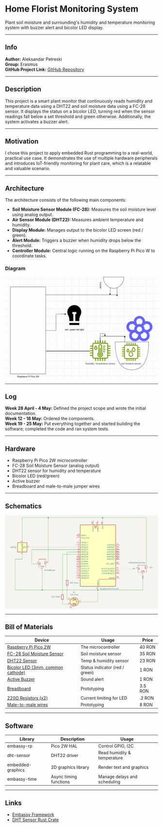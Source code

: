# Home Florist Monitoring System

Plant soil moisture and surrounding's humidity and temperature monitoring system with buzzer alert and bicolor LED display.

---

## Info

**Author:** Aleksandar Petreski    
**Group:** Erasmus    
**GitHub Project Link:** [GitHub Repository](https://github.com/aleksandarce/website/tree/aleksandarce-patch-1/website/versioned_docs/version-fils_en/project/2025/aleksandar.petreski)

---

## Description

This project is a smart plant monitor that continuously reads humidity and temperature data using a DHT22 and soil moisture data using a FC-28 sensor. It displays the status on a bicolor LED, turning red when the sensor readings fall below a set threshold and green otherwise. Additionally, the system activates a buzzer alert.

---

## Motivation

I chose this project to apply embedded Rust programming to a real-world, practical use case. It demonstrates the use of multiple hardware peripherals and introduces IoT-friendly monitoring for plant care, which is a relatable and valuable scenario.

---

## Architecture

The architecture consists of the following main components:
* **Soil Moisture Sensor Module (FC-28):** Measures the soil moisture level using analog output.
* **Air Sensor Module (DHT22):** Measures ambient temperature and humidity.
* **Display Module:** Manages output to the bicolor LED screen (red / green).
* **Alert Module:** Triggers a buzzer when humidity drops below the threshold.
* **Controller Module:** Central logic running on the Raspberry Pi Pico W to coordinate tasks.

### Diagram

![Diagram](diagram_final.png)

---

## Log

**Week 28  April - 4 May:** Defined the project scope and wrote the initial documentation.   
**Week 12 - 18 May:** Ordered the components.   
**Week 19 - 25 May:** Put everything together and started building the software; completed the code and ran system tests.   

---

## Hardware

* Raspberry Pi Pico 2W microcontroller
* FC-28 Soil Moisture Sensor (analog output)  
* DHT22 sensor for humidity and temperature
* Bicolor LED (red/green)
* Active buzzer
* Breadboard and male-to-male jumper wires

---

## Schematics

![Scheme](scheme.png)

---

## Bill of Materials

| Device                     | Usage                  | Price    |
| ---------------------------| ---------------------- | -------- |
| [Raspberry Pi Pico 2W](https://www.optimusdigital.ro/en/raspberry-pi-boards/13327-raspberry-pi-pico-2-w.html?search_query=raspberry+pi+pico+2w&results=36)       | The microcontroller    | 40 RON   |
| [FC-28 Soil Moisture Sensor](https://www.optimusdigital.ro/ro/senzori-senzori-de-umiditate/8243-senzor-de-umiditate-a-solului.html?search_query=senzor+umiditate+solului&results=6)  | Soil moisture sensor   | 35 RON   |
| [DHT22 Sensor](https://www.optimusdigital.ro/ro/senzori-senzori-de-temperatura/1449-modul-senzor-de-temperatura-i-umiditate-dht22.html?search_query=dht22&results=6)               | Temp & humidity sensor | 23 RON   |
| [Bicolor LED (3mm, common cathode)](https://www.optimusdigital.ro/ro/optoelectronice-led-uri/704-led-bicolor-de-3-mm-rosu-si-verde-cu-catod-comun.html?search_query=led&results=778)        | Status indicator (red / green)       | 1 RON   |
| [Active Buzzer](https://www.optimusdigital.ro/ro/audio-buzzere/635-buzzer-activ-de-3-v.html?search_query=buzzer&results=62)              | Sound alert            | 1 RON    |
| [Breadboard](https://www.optimusdigital.ro/ro/prototipare-breadboard-uri/13249-breadboard-300-puncte.html?search_query=breadboard&results=126)         | Prototyping            | 3.5 RON   |
| [220Ω Resistors (x2)](https://www.optimusdigital.ro/ro/componente-electronice-rezistoare/10958-rezistor-05w-220.html?search_query=rezistor&results=110)         | Current limiting for LED           | .2 RON   |
| [Male-to-male wires](https://www.optimusdigital.ro/ro/fire-fire-mufate/12-set-de-cabluri-pentru-breadboard.html?search_query=jumper+wire&results=13) | Prototyping | 8 RON |

---

## Software

| Library           | Description            | Usage                        |
| ----------------- | ---------------------- | ---------------------------- |
| embassy-rp        | Pico 2W HAL            | Control GPIO, I2C            |
| dht-sensor        | DHT22 driver           | Read humidity & temperature  |
| embedded-graphics | 2D graphics library    | Render text and graphics     |
| embassy-time      | Async timing functions | Manage delays and scheduling |

---

## Links

* [Embassy Framework](https://embassy.dev)
* [DHT Sensor Rust Crate](https://crates.io/crates/dht-sensor)
